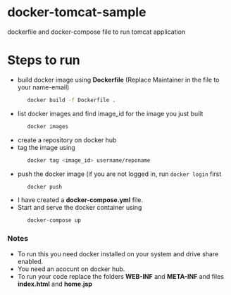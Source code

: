 # docker-tomcat-sample
dockerfile and docker-compose file to run tomcat application

# Steps to run

  - build docker image using **Dockerfile** (Replace Maintainer in the file to your name-email)
    ```sh
       docker build -f Dockerfile . 
    ```
  - list docker images and find image_id for the image you just built
    ```sh 
       docker images 
    ```
  - create a repository on docker hub
  - tag the image using 
    ```sh
       docker tag <image_id> username/reponame 
    ```
  - push the docker image (if you are not logged in, run ```docker login``` first
    ```sh 
       docker push 
    ```
  - I have created a **docker-compose.yml** file.
  - Start and serve the docker container using
    ```sh 
       docker-compose up
    ```



### Notes
 - To run this you need docker installed on your system and drive share enabled.
 - You need an acocunt on docker hub.
 - To run your code replace the folders **WEB-INF** and **META-INF** and files **index.html** and **home.jsp**
